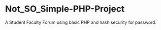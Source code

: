 # Not_SO_Simple-PHP-Project
A Student Faculty Forum using basic PHP and hash security for password. 
